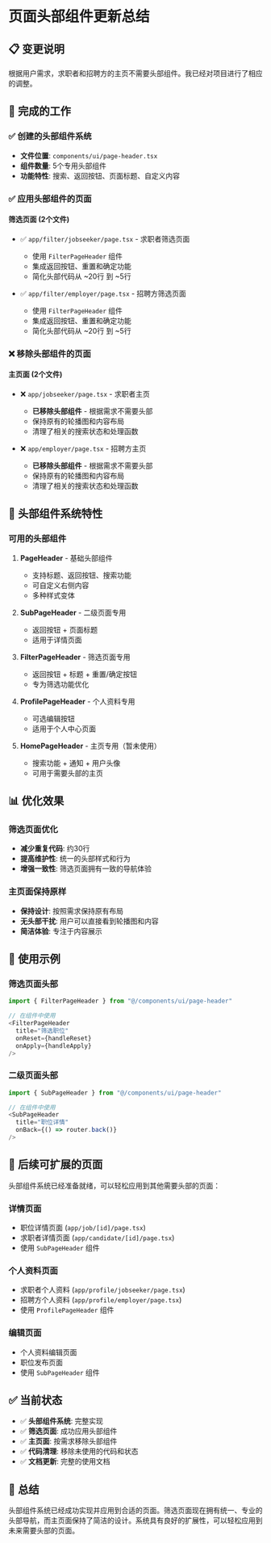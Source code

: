 # 页面头部组件更新总结

## 📋 变更说明

根据用户需求，求职者和招聘方的主页不需要头部组件。我已经对项目进行了相应的调整。

## 🔄 完成的工作

### ✅ 创建的头部组件系统
- **文件位置**: `components/ui/page-header.tsx`
- **组件数量**: 5个专用头部组件
- **功能特性**: 搜索、返回按钮、页面标题、自定义内容

### ✅ 应用头部组件的页面

#### 筛选页面 (2个文件)
- ✅ `app/filter/jobseeker/page.tsx` - 求职者筛选页面
  - 使用 `FilterPageHeader` 组件
  - 集成返回按钮、重置和确定功能
  - 简化头部代码从 ~20行 到 ~5行

- ✅ `app/filter/employer/page.tsx` - 招聘方筛选页面
  - 使用 `FilterPageHeader` 组件
  - 集成返回按钮、重置和确定功能
  - 简化头部代码从 ~20行 到 ~5行

### ❌ 移除头部组件的页面

#### 主页面 (2个文件)
- ❌ `app/jobseeker/page.tsx` - 求职者主页
  - **已移除头部组件** - 根据需求不需要头部
  - 保持原有的轮播图和内容布局
  - 清理了相关的搜索状态和处理函数

- ❌ `app/employer/page.tsx` - 招聘方主页
  - **已移除头部组件** - 根据需求不需要头部
  - 保持原有的轮播图和内容布局
  - 清理了相关的搜索状态和处理函数

## 🎯 头部组件系统特性

### 可用的头部组件

1. **PageHeader** - 基础头部组件
   - 支持标题、返回按钮、搜索功能
   - 可自定义右侧内容
   - 多种样式变体

2. **SubPageHeader** - 二级页面专用
   - 返回按钮 + 页面标题
   - 适用于详情页面

3. **FilterPageHeader** - 筛选页面专用
   - 返回按钮 + 标题 + 重置/确定按钮
   - 专为筛选功能优化

4. **ProfilePageHeader** - 个人资料专用
   - 可选编辑按钮
   - 适用于个人中心页面

5. **HomePageHeader** - 主页专用（暂未使用）
   - 搜索功能 + 通知 + 用户头像
   - 可用于需要头部的主页

## 📊 优化效果

### 筛选页面优化
- **减少重复代码**: 约30行
- **提高维护性**: 统一的头部样式和行为
- **增强一致性**: 筛选页面拥有一致的导航体验

### 主页面保持原样
- **保持设计**: 按照需求保持原有布局
- **无头部干扰**: 用户可以直接看到轮播图和内容
- **简洁体验**: 专注于内容展示

## 🔧 使用示例

### 筛选页面头部
```typescript
import { FilterPageHeader } from "@/components/ui/page-header"

// 在组件中使用
<FilterPageHeader
  title="筛选职位"
  onReset={handleReset}
  onApply={handleApply}
/>
```

### 二级页面头部
```typescript
import { SubPageHeader } from "@/components/ui/page-header"

// 在组件中使用
<SubPageHeader
  title="职位详情"
  onBack={() => router.back()}
/>
```

## 🚀 后续可扩展的页面

头部组件系统已经准备就绪，可以轻松应用到其他需要头部的页面：

### 详情页面
- 职位详情页面 (`app/job/[id]/page.tsx`)
- 求职者详情页面 (`app/candidate/[id]/page.tsx`)
- 使用 `SubPageHeader` 组件

### 个人资料页面
- 求职者个人资料 (`app/profile/jobseeker/page.tsx`)
- 招聘方个人资料 (`app/profile/employer/page.tsx`)
- 使用 `ProfilePageHeader` 组件

### 编辑页面
- 个人资料编辑页面
- 职位发布页面
- 使用 `SubPageHeader` 组件

## ✅ 当前状态

- ✅ **头部组件系统**: 完整实现
- ✅ **筛选页面**: 成功应用头部组件
- ✅ **主页面**: 按需求移除头部组件
- ✅ **代码清理**: 移除未使用的代码和状态
- ✅ **文档更新**: 完整的使用文档

## 🎉 总结

头部组件系统已经成功实现并应用到合适的页面。筛选页面现在拥有统一、专业的头部导航，而主页面保持了简洁的设计。系统具有良好的扩展性，可以轻松应用到未来需要头部的页面。
